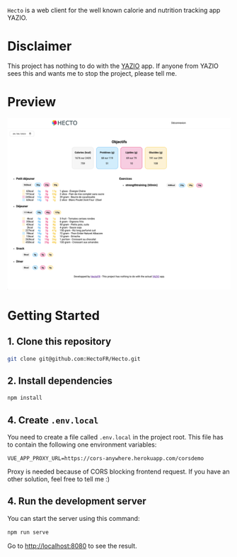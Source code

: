 `Hecto` is a web client for the well known calorie and nutrition tracking app YAZIO.

# Disclaimer

This project has nothing to do with the [YAZIO](https://www.yazio.com/en) app.
If anyone from YAZIO sees this and wants me to stop the project, please tell me.

# Preview

![Preview](./preview.png)

# Getting Started

## 1. Clone this repository

```bash
git clone git@github.com:HectoFR/Hecto.git
```

## 2. Install dependencies

```bash
npm install
```

## 4. Create `.env.local`

You need to create a file called `.env.local` in the project root. This file has to contain the following one environment variables:

```.env
VUE_APP_PROXY_URL=https://cors-anywhere.herokuapp.com/corsdemo
```

Proxy is needed because of CORS blocking frontend request. If you have an other solution, feel free to tell me :)

## 4. Run the development server

You can start the server using this command:

```bash
npm run serve
```

Go to [http://localhost:8080](http://localhost:8080) to see the result.